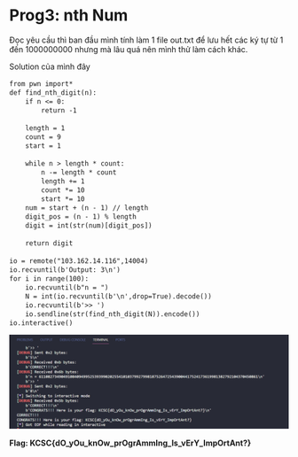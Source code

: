 # Prog3: nth Num

Đọc yêu cầu thì ban đầu mình tính làm 1 file out.txt để lưu hết các ký tự từ 1 đến 1000000000 nhưng mà lâu quá nên mình thử làm cách khác.

Solution của mình đây

```
from pwn import*
def find_nth_digit(n):
    if n <= 0:
        return -1

    length = 1
    count = 9
    start = 1

    while n > length * count:
        n -= length * count
        length += 1
        count *= 10
        start *= 10
    num = start + (n - 1) // length
    digit_pos = (n - 1) % length
    digit = int(str(num)[digit_pos])

    return digit

io = remote("103.162.14.116",14004)
io.recvuntil(b'Output: 3\n')
for i in range(100):
    io.recvuntil(b"n = ")
    N = int(io.recvuntil(b'\n',drop=True).decode())
    io.recvuntil(b'>> ')
    io.sendline(str(find_nth_digit(N)).encode())
io.interactive()
```

![1702790637575](image/Misc_Prog3/1702790637575.png)

**Flag: KCSC{dO_yOu_knOw_prOgrAmmIng_Is_vErY_ImpOrtAnt?}**